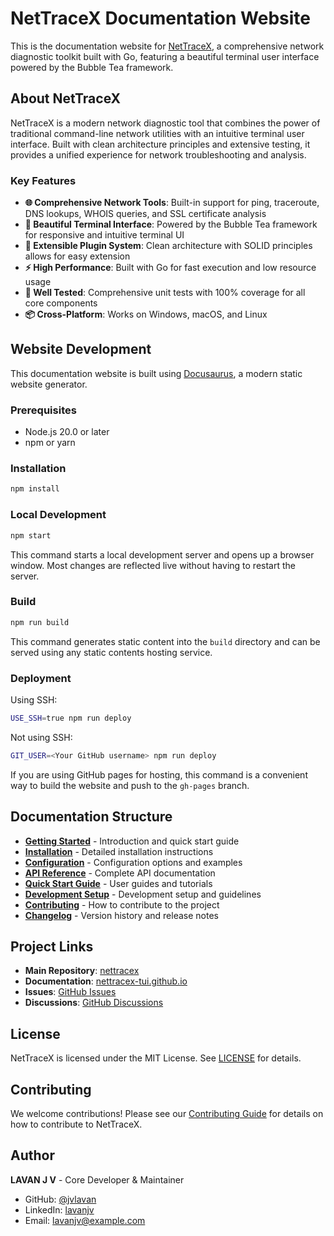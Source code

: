 # NetTraceX Documentation Website

This is the documentation website for [NetTraceX](https://github.com/nettracex/nettracex-tui), a comprehensive network diagnostic toolkit built with Go, featuring a beautiful terminal user interface powered by the Bubble Tea framework.

## About NetTraceX

NetTraceX is a modern network diagnostic tool that combines the power of traditional command-line network utilities with an intuitive terminal user interface. Built with clean architecture principles and extensive testing, it provides a unified experience for network troubleshooting and analysis.

### Key Features

- **🌐 Comprehensive Network Tools**: Built-in support for ping, traceroute, DNS lookups, WHOIS queries, and SSL certificate analysis
- **🎨 Beautiful Terminal Interface**: Powered by the Bubble Tea framework for responsive and intuitive terminal UI
- **🔧 Extensible Plugin System**: Clean architecture with SOLID principles allows for easy extension
- **⚡ High Performance**: Built with Go for fast execution and low resource usage
- **🧪 Well Tested**: Comprehensive unit tests with 100% coverage for all core components
- **📦 Cross-Platform**: Works on Windows, macOS, and Linux

## Website Development

This documentation website is built using [Docusaurus](https://docusaurus.io/), a modern static website generator.

### Prerequisites

- Node.js 20.0 or later
- npm or yarn

### Installation

```bash
npm install
```

### Local Development

```bash
npm start
```

This command starts a local development server and opens up a browser window. Most changes are reflected live without having to restart the server.

### Build

```bash
npm run build
```

This command generates static content into the `build` directory and can be served using any static contents hosting service.

### Deployment

Using SSH:

```bash
USE_SSH=true npm run deploy
```

Not using SSH:

```bash
GIT_USER=<Your GitHub username> npm run deploy
```

If you are using GitHub pages for hosting, this command is a convenient way to build the website and push to the `gh-pages` branch.

## Documentation Structure

- **[Getting Started](./docs/intro.md)** - Introduction and quick start guide
- **[Installation](./docs/installation.md)** - Detailed installation instructions
- **[Configuration](./docs/configuration.md)** - Configuration options and examples
- **[API Reference](./docs/api/overview.md)** - Complete API documentation
- **[Quick Start Guide](./docs/guides/quick-start.md)** - User guides and tutorials
- **[Development Setup](./docs/development/setup.md)** - Development setup and guidelines
- **[Contributing](./docs/guides/contributing.md)** - How to contribute to the project
- **[Changelog](./docs/changelog.md)** - Version history and release notes

## Project Links

- **Main Repository**: [nettracex](https://github.com/nettracex/nettracex-tui)
- **Documentation**: [nettracex-tui.github.io](https://nettracex-tui.github.io)
- **Issues**: [GitHub Issues](https://github.com/nettracex/nettracex-tui/issues)
- **Discussions**: [GitHub Discussions](https://github.com/nettracex/nettracex-tui/discussions)

## License

NetTraceX is licensed under the MIT License. See [LICENSE](https://github.com/nettracex/nettracex-tui/blob/main/LICENSE) for details.

## Contributing

We welcome contributions! Please see our [Contributing Guide](./docs/guides/contributing.md) for details on how to contribute to NetTraceX.

## Author

**LAVAN J V** - Core Developer & Maintainer
- GitHub: [@jvlavan](https://github.com/jvlavan)
- LinkedIn: [lavanjv](https://www.linkedin.com/in/lavanjv/)
- Email: lavanjv@example.com
